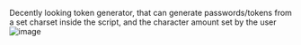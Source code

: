 Decently looking token generator, that can generate passwords/tokens from a set charset inside the script, and the character amount set by the user
![image](https://github.com/BarykadyDrogowe12/tokenGenerator/assets/112689853/27117ff4-60f5-49af-9fcf-4411895b0661)

